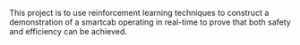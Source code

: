 This project is to use reinforcement learning techniques to construct a demonstration of a smartcab operating in real-time to prove that both safety and efficiency can be achieved.
